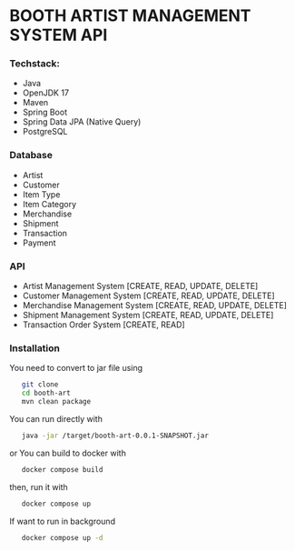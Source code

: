 # BOOTH ARTIST MANAGEMENT SYSTEM API

### Techstack:
* Java
* OpenJDK 17
* Maven
* Spring Boot
* Spring Data JPA (Native Query)
* PostgreSQL

### Database
* Artist
* Customer
* Item Type
* Item Category
* Merchandise
* Shipment
* Transaction
* Payment

### API
* Artist Management System [CREATE, READ, UPDATE, DELETE]
* Customer Management System [CREATE, READ, UPDATE, DELETE]
* Merchandise Management System [CREATE, READ, UPDATE, DELETE]
* Shipment Management System [CREATE, READ, UPDATE, DELETE]
* Transaction Order System [CREATE, READ]

### Installation
You need to convert to jar file using
```bash
   git clone
   cd booth-art
   mvn clean package
```
You can run directly with
```bash
   java -jar /target/booth-art-0.0.1-SNAPSHOT.jar
```
or You can build to docker with
```bash
   docker compose build
```
then, run it with
```bash
   docker compose up
```
If want to run in background
```bash
   docker compose up -d
```